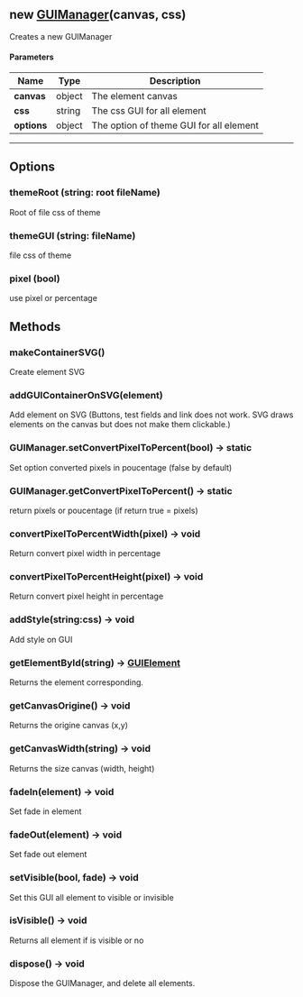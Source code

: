 ## new [GUIManager](#)(canvas, css)
Creates a new GUIManager

#### Parameters

| Name | Type | Description |
| --- | --- | --- |
| **canvas** | object | The element canvas |
| **css** | string | The css GUI for all element |
| **options** | object | The option of theme GUI for all element |
---

## Options

### themeRoot (string: root fileName)
Root of file css of theme

### themeGUI (string: fileName)
file css of theme

### pixel (bool)
use pixel or percentage

## Methods

### makeContainerSVG()
Create element SVG

### addGUIContainerOnSVG(element)
Add element on SVG (Buttons, test fields and link does not work. SVG draws elements on the canvas but does not make them clickable.)

### GUIManager.setConvertPixelToPercent(bool) → static
Set option converted pixels in poucentage (false by default)

### GUIManager.getConvertPixelToPercent() → static
return pixels or poucentage (if return true = pixels)

### convertPixelToPercentWidth(pixel) → void
Return convert pixel width in percentage

### convertPixelToPercentHeight(pixel) → void
Return convert pixel height in percentage

### addStyle(string:css) → void
Add style on GUI

### getElementById(string) → [GUIElement]()
Returns the element corresponding.

### getCanvasOrigine() → void
Returns the origine canvas (x,y)

### getCanvasWidth(string) → void
Returns the size canvas (width, height)

### fadeIn(element) → void
Set fade in element

### fadeOut(element) → void
Set fade out element

### setVisible(bool, fade) → void
Set this GUI all element to visible or invisible

### isVisible() → void
Returns all element if is visible or no

### dispose() → void
Dispose the GUIManager, and delete all elements.
